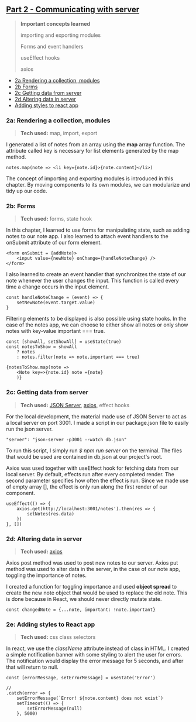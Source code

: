 ## [Part 2 - Communicating with server](https://fullstackopen.com/en/part2)

> **Important concepts learned**
>
> importing and exporting modules
>
> Forms and event handlers
>
> useEffect hooks
>
> axios

* [2a Rendering a collection, modules](#2a-rendering-a-collection-modules)
* [2b Forms](#2b-forms)
* [2c Getting data from server](#2c-getting-data-from-server)
* [2d Altering data in server](#2d-altering-data-in-server)
* [Adding styles to react app](#2e-adding-styles-to-react-app)

### 2a: Rendering a collection, modules

> **Tech used:**
> map, import, export

I generated a list of notes from an array using the **map** array function. The attribute called key is necessary for list elements generated by the map method.

    notes.map(note => <li key={note.id}>{note.content}</li>)

The concept of importing and exporting modules is introduced in this chapter. By moving components to its own modules, we can modularize and tidy up our code. 

### 2b: Forms

> **Tech used:**
> forms, state hook

In this chapter, I learned to use forms for manipulating state, such as adding notes to our note app. I also learned to attach event handlers to the onSubmit  attribute of our form element.

    <form onSubmit = {addNote}>
        <input value={newNote} onChange={handleNoteChange} />
    </form>

I also learned to create an event handler that synchronizes the state of our note whenever the user changes the input. This function is called every time a change occurs in the input element.

    const handleNoteChange = (event) => {
    	setNewNote(event.target.value)
    }

Filtering elements to be displayed is also possible using state hooks. In the case of the notes app, we can choose to either show all notes or only show notes with key-value important === true.

    const [showAll, setShowAll] = useState(true)
    const notesToShow = showAll
        ? notes
    	: notes.filter(note => note.important === true)
    
    {notesToShow.map(note => 
    	<Note key=>{note.id} note ={note}
    	)}  

### 2c: Getting data from server

> **Tech used:**
> [JSON Server](https://github.com/typicode/json-server), [axios](https://github.com/axios/axios), effect hooks

For the local development, the material made use of JSON Server to act as a local server on port 3001. I made a script in our package.json file to easily run the json server.

    "server": "json-server -p3001 --watch db.json"

To run this script, I simply run *$ npm run server* on the terminal. The files that would be used are contained in db.json at our project's root.

Axios was used together with useEffect hook for fetching data from our local server. By default, effects run after every completed render. The second parameter specifies how often the effect is run. Since we made use of empty array [], the effect is only run along the first render of our component.

    useEffect(() => {
        axios.get(http://localhost:3001/notes').then(res => {
    	    setNotes(res.data)
    	})
    }, [])

### 2d: Altering data in server

> **Tech used:**
> [axios](https://github.com/axios/axios)

Axios post method was used to post new notes to our server. Axios put method was used to alter data in the server, in the case of our note app, toggling the importance of notes.

I created a function for toggling importance and used **object spread** to create the new note object that would be used to replace the old note. This is done because in React, we should never directly mutate state.

    const changedNote = {...note, important: !note.important}

### 2e: Adding styles to React app

> **Tech used:**
> css class selectors

In react, we use the *className* attribute instead of class in HTML. I created a simple notification banner with some styling to alert the user for errors. The notification would display the error message for 5 seconds, and after that will return to null.

    const [errorMessage, setErrorMessage] = useState('Error')
    
    //
    .catch(error => {
    	setErrorMessage(`Error! ${note.content} does not exist`)
    	setTimeout(() => {
    		setErrorMessage(null)
    	}, 5000)
